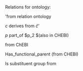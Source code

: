 Relations for ontology:

'from relation ontology

$c$ derives from $\hat{c}$'

$p$ part_of $p_2 $(also in CHEBI)



from ChEBI

Has_functional_parent (from CHEBI)

Is substituent group from


